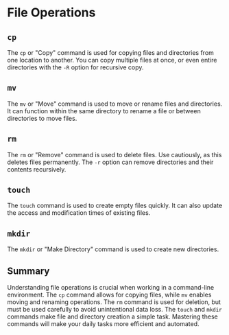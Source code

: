 # File Operations

## `cp`
The `cp` or "Copy" command is used for copying files and directories from one location to another. You can copy multiple files at once, or even entire directories with the `-R` option for recursive copy.

## `mv`
The `mv` or "Move" command is used to move or rename files and directories. It can function within the same directory to rename a file or between directories to move files.

## `rm`
The `rm` or "Remove" command is used to delete files. Use cautiously, as this deletes files permanently. The `-r` option can remove directories and their contents recursively.

## `touch`
The `touch` command is used to create empty files quickly. It can also update the access and modification times of existing files.

## `mkdir`
The `mkdir` or "Make Directory" command is used to create new directories.

## Summary
Understanding file operations is crucial when working in a command-line environment. The `cp` command allows for copying files, while `mv` enables moving and renaming operations. The `rm` command is used for deletion, but must be used carefully to avoid unintentional data loss. The `touch` and `mkdir` commands make file and directory creation a simple task. Mastering these commands will make your daily tasks more efficient and automated.

